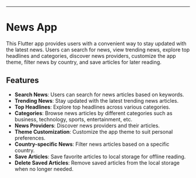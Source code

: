 
---

# News App

This Flutter app provides users with a convenient way to stay updated with the latest news. Users can search for news, view trending news, explore top headlines and categories, discover news providers, customize the app theme, filter news by country, and save articles for later reading.

## Features

- **Search News**: Users can search for news articles based on keywords.
- **Trending News**: Stay updated with the latest trending news articles.
- **Top Headlines**: Explore top headlines across various categories.
- **Categories**: Browse news articles by different categories such as business, technology, sports, entertainment, etc.
- **News Providers**: Discover news providers and their articles.
- **Theme Customization**: Customize the app theme to suit personal preferences.
- **Country-specific News**: Filter news articles based on a specific country.
- **Save Articles**: Save favorite articles to local storage for offline reading.
- **Delete Saved Articles**: Remove saved articles from the local storage when no longer needed.

